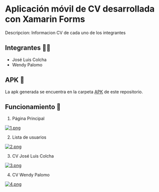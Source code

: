 # Aplicación móvil de CV desarrollada con Xamarin Forms
Descripcion: Informacion CV de cada uno de los integrantes 

## Integrantes :frowning_man:
- José Luis Colcha
- Wendy Palomo

## APK :iphone:

La apk generada se encuentra en la carpeta [APK](https://github.com/JoseLuisColcha/Curriculum-Vitae-Xamarin/tree/master/Apk) de este repositorio.

## Funcionamiento 📌 

1. Página Principal

[![1.png](https://i.postimg.cc/6QT5ZFjy/1.png)](https://postimg.cc/R35B5pzB)

2. Lista de usuarios

[![2.png](https://i.postimg.cc/tT25cZdr/2.png)](https://postimg.cc/dkZrk0xd)

3. CV José Luis Colcha

[![3.png](https://i.postimg.cc/VkqXT0mj/3.png)](https://postimg.cc/zyfLHBLB)

4. CV Wendy Palomo

[![4.png](https://i.postimg.cc/jSMyt0n5/4.png)](https://postimg.cc/xXbX3ZRD)
